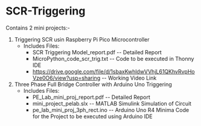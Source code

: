 # SCR-Triggering
Contains 2 mini projects:-
1) Triggering SCR usin Raspberry Pi Pico Microcontroller
   * Includes Files:
      - SCR Triggering Model_report.pdf -- Detailed Report
      - MicroPython_code_scr_trig.txt -- Code to be executed in Thonny IDE
      - <https://drive.google.com/file/d/1sbaxKwhldwVVhjL61QKhvRvpHoVze0O6/view?usp=sharing> -- Working Video Link
2) Three Phase Full Bridge Controller with Arduino Uno Triggering
   * Includes Files:
      - PE_Lab_mini_proj_report.pdf -- Detailed Report
      - mini_project_pelab.slx -- MATLAB Simulink Simulation of Circuit
      - pe_lab_mini_proj_3ph_rect.ino -- Arduino Uno R4 Minima Code for the Project to be executed using Arduino IDE
